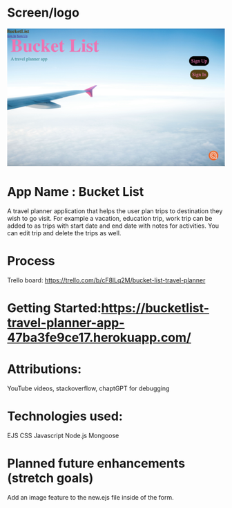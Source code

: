 # Screen/logo
![bucketlist](public/images/bucketlist.png)
# App Name : Bucket List 
A travel planner application that helps the user plan trips to destination they wish to go visit. For example a vacation, education trip, work trip can be added to as trips with start date and end date with notes for activities. You can edit trip and delete the trips as well.

# Process 
Trello board: 
https://trello.com/b/cF8lLq2M/bucket-list-travel-planner
 

# Getting Started:https://bucketlist-travel-planner-app-47ba3fe9ce17.herokuapp.com/

# Attributions: 
YouTube videos, stackoverflow, chaptGPT for debugging

# Technologies used: 
EJS
CSS
Javascript
Node.js
Mongoose

# Planned future enhancements (stretch goals)
Add an image feature to the new.ejs file inside of the form.
